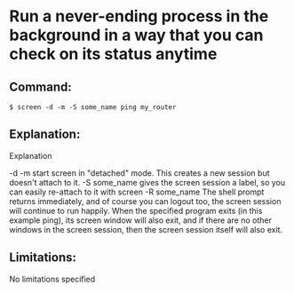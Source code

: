 # Run a never-ending process in the background in a way that you can check on its status anytime

## Command:
```
$ screen -d -m -S some_name ping my_router
```

## Explanation:
Explanation

-d -m start screen in "detached" mode. This creates a new session but doesn't  attach  to  it. 
-S some_name gives the screen session a label, so you can easily re-attach to it with screen -R some_name
The shell prompt returns immediately, and of course you can logout too, the screen session will continue to run happily.
When the specified program exits (in this example ping), its screen window will also exit, and if there are no other windows in the screen session, then the screen session itself will also exit.

## Limitations:
No limitations specified

